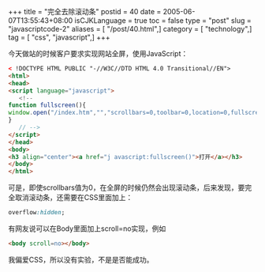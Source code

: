 +++
title = "完全去除滚动条"
postid = 40
date = 2005-06-07T13:55:43+08:00
isCJKLanguage = true
toc = false
type = "post"
slug = "javascriptcode-2"
aliases = [ "/post/40.html",]
category = [ "technology",]
tag = [ "css", "javascript",]
+++


今天做站的时候客户要求实现网站全屏，使用JavaScript：

``` html
< !DOCTYPE HTML PUBLIC "-//W3C//DTD HTML 4.0 Transitional//EN">
<html>
<head>
<script language="javascript">
   <!--
function fullscreen(){ 
window.open("/index.htm","","scrollbars=0,toolbar=0,location=0,fullscreen=1,directories=0,status=0,menubar=0,resizable=0");
}
   // -->
</script>
</head>
<body>
<h3 align="center"><a href="j avascript:fullscreen()">打开</a></h3>
</body>
</html> 
```

可是，即使scrollbars值为0，在全屏的时候仍然会出现滚动条，后来发现，要完全取消滚动条，还需要在CSS里面加上：

```css
overflow:hidden;
```

有网友说可以在Body里面加上scroll=no实现，例如

```html
<body scroll=no></body>
```

我偏爱CSS，所以没有实验，不是是否能成功。


